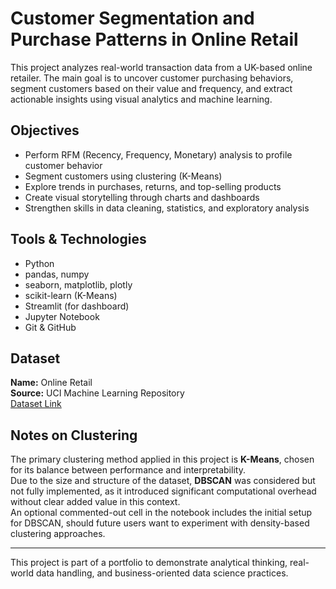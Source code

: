 # Customer Segmentation and Purchase Patterns in Online Retail

This project analyzes real-world transaction data from a UK-based online retailer. The main goal is to uncover customer purchasing behaviors, segment customers based on their value and frequency, and extract actionable insights using visual analytics and machine learning.

## Objectives
- Perform RFM (Recency, Frequency, Monetary) analysis to profile customer behavior
- Segment customers using clustering (K-Means)
- Explore trends in purchases, returns, and top-selling products
- Create visual storytelling through charts and dashboards
- Strengthen skills in data cleaning, statistics, and exploratory analysis

## Tools & Technologies
- Python  
- pandas, numpy  
- seaborn, matplotlib, plotly  
- scikit-learn (K-Means)  
- Streamlit (for dashboard)  
- Jupyter Notebook
- Git & GitHub

## Dataset
**Name:** Online Retail  
**Source:** UCI Machine Learning Repository  
[Dataset Link](https://archive.ics.uci.edu/ml/datasets/Online+Retail)

## Notes on Clustering
The primary clustering method applied in this project is **K-Means**, chosen for its balance between performance and interpretability.  
Due to the size and structure of the dataset, **DBSCAN** was considered but not fully implemented, as it introduced significant computational overhead without clear added value in this context.  
An optional commented-out cell in the notebook includes the initial setup for DBSCAN, should future users want to experiment with density-based clustering approaches.

---

This project is part of a portfolio to demonstrate analytical thinking, real-world data handling, and business-oriented data science practices.
